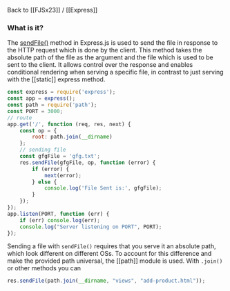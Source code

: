 Back to [[FJSx23]] / [[Express]]
### What is it?
The [sendFile()](https://www.geeksforgeeks.org/express-js-res-sendfile-function/) method in Express.js is used to send the file in response to the HTTP request which is done by the client. This method takes the absolute path of the file as the argument and the file which is used to be sent to the client. It allows control over the response and enables conditional rendering when serving a specific file, in contrast to just serving with the [[static]] express method.

```javascript
const express = require('express');
const app = express();
const path = require('path');
const PORT = 3000;
// route
app.get('/', function (req, res, next) {
    const op = {
        root: path.join(__dirname)
    };
    // sending file
    const gfgFile = 'gfg.txt';
    res.sendFile(gfgFile, op, function (error) {
        if (error) {
            next(error);
        } else {
            console.log('File Sent is:', gfgFile);
        }
    });
});
app.listen(PORT, function (err) {
    if (err) console.log(err);
    console.log("Server listening on PORT", PORT);
});
```

Sending a file with `sendFile()` requires that you serve it an absolute path, which look different on different OSs. To account for this difference and make the provided path universal, the [[path]] module is used. With `.join()` or other methods you can 
```javascript
res.sendFile(path.join(__dirname, "views", "add-product.html"));
```